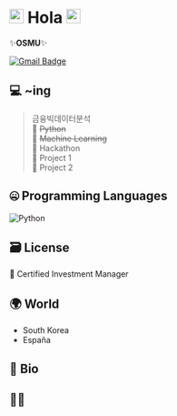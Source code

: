 # <img src="https://media.giphy.com/media/hvRJCLFzcasrR4ia7z/giphy.gif" width="25px"> Hola <img src="https://media.giphy.com/media/hvRJCLFzcasrR4ia7z/giphy.gif" width="25px">

 ✨**OSMU**✨

[![Gmail Badge](https://img.shields.io/badge/-rumbini98@gmail.com-c14438?style=flat-square&logo=Gmail&logoColor=white&link=mailto:rumbini98@gmail.com)](mailto:rumbini98@gmail.com)

## 💻 ~ing
> 금융빅데이터분석  
🔹 ~~Python~~  
🔹 ~~Machine Learning~~  
🔹 Hackathon  
🔹 Project 1  
🔹 Project 2  

## 🤐 Programming Languages

<img alt="Python" src="https://img.shields.io/badge/python%20-%2314354C.svg?&style=for-the-badge&logo=python&logoColor=white"/> 

## 🗃️ License
💸 Certified Investment Manager

## 🌍 World
- South Korea
- España

## 📘 Bio


## 🙋🏻 


